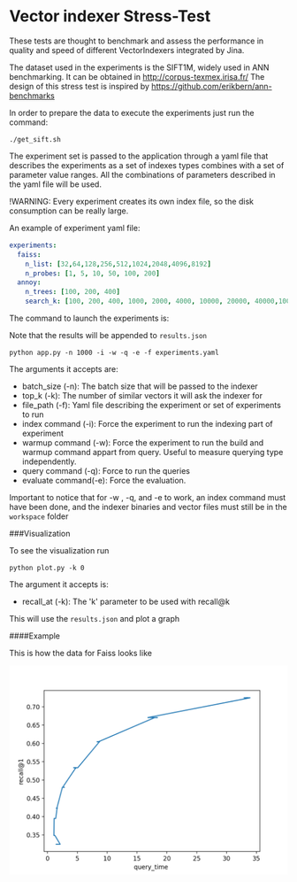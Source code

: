 # Vector indexer Stress-Test

These tests are thought to benchmark and assess the performance in quality and speed of different VectorIndexers
integrated by Jina.

The dataset used in the experiments is the SIFT1M, widely used in ANN benchmarking. It can be obtained in http://corpus-texmex.irisa.fr/
The design of this stress test is inspired by https://github.com/erikbern/ann-benchmarks 

In order to prepare the data to execute the experiments just run the command:

```shell script
./get_sift.sh
```

The experiment set is passed to the application through a yaml file that describes the experiments as a set of
indexes types combines with a set of parameter value ranges. All the combinations of parameters described in the yaml file
will be used. 

!WARNING: Every experiment creates its own index file, so the disk consumption can be really large.

An example of experiment yaml file:

```yaml
experiments:
  faiss:
    n_list: [32,64,128,256,512,1024,2048,4096,8192]
    n_probes: [1, 5, 10, 50, 100, 200]
  annoy:
    n_trees: [100, 200, 400]
    search_k: [100, 200, 400, 1000, 2000, 4000, 10000, 20000, 40000,100000, 200000, 400000]
```

The command to launch the experiments is:

Note that the results will be appended to `results.json`

```
python app.py -n 1000 -i -w -q -e -f experiments.yaml
```

The arguments it accepts are:

- batch_size (-n): The batch size that will be passed to the indexer
- top_k (-k): The number of similar vectors it will ask the indexer for
- file_path (-f): Yaml file describing the experiment or set of experiments to run
- index command (-i): Force the experiment to run the indexing part of experiment
- warmup command (-w): Force the experiment to run the build and warmup command appart from query. Useful to measure querying type independently.
- query command (-q): Force to run the queries
- evaluate command(-e): Force the evaluation.

Important to notice that for -w , -q, and -e to work, an index command must have been done, and the indexer binaries and vector files must still be in the `workspace` folder

###Visualization

To see the visualization run 
```
python plot.py -k 0
```

The argument it accepts is:

- recall_at (-k): The 'k' parameter to be used with recall@k

This will use the `results.json` and plot a graph

####Example

This is how the data for Faiss looks like

![alt text](Figure_1.png "Faiss data recall and query time")
